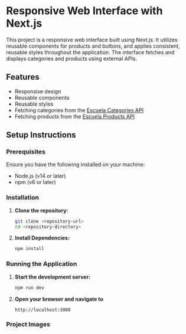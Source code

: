 # Responsive Web Interface with Next.js

This project is a responsive web interface built using Next.js. It utilizes reusable components for products and buttons, and applies consistent, reusable styles throughout the application. The interface fetches and displays categories and products using external APIs.

## Features

- Responsive design
- Reusable components
- Reusable styles
- Fetching categories from the [Escuela Categories API](https://api.escuelajs.co/api/v1/categories)
- Fetching products from the [Escuela Products API](https://api.escuelajs.co/api/v1/products)

## Setup Instructions

### Prerequisites

Ensure you have the following installed on your machine:

- Node.js (v14 or later)
- npm (v6 or later)

### Installation

1. **Clone the repository:**
   ```sh
   git clone <repository-url>
   cd <repository-directory>
2. **Install Dependencies:**
   ```sh
   npm install

### Running the Application

1. **Start the development server:**
   ```sh
   npm run dev
2. **Open your browser and navigate to**
   ```arduino
   http://localhost:3000

### Project Images
